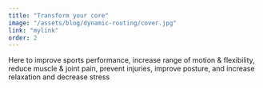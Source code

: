 ```yaml
---
title: "Transform your core"
image: "/assets/blog/dynamic-routing/cover.jpg"
link: "mylink"
order: 2
---
```


Here to improve sports performance, increase range of motion & flexibility, reduce muscle & joint pain, prevent injuries, improve posture, and increase relaxation and decrease stress
